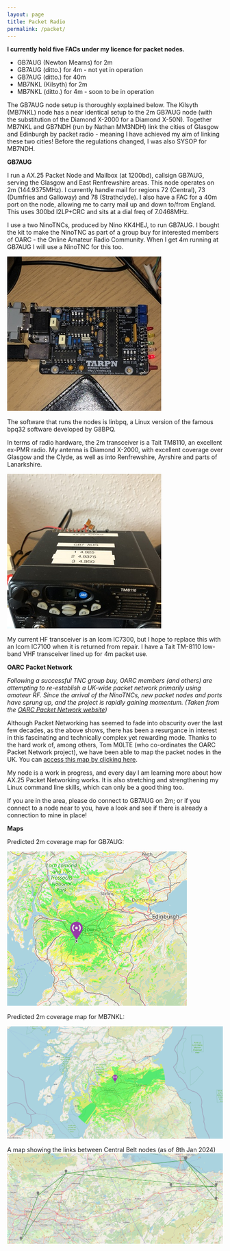 ```yaml
---
layout: page
title: Packet Radio
permalink: /packet/
---
```

<script>
function redirectToPage() {
  const currentDate = new Date();
    const dayOfWeek = currentDate.getDay(); // 0 = Sunday, 1 = Monday, ..., 6 = Saturday

      if (dayOfWeek === 0) {
          // Redirect to the desired page on Sundays
              window.location.replace('/sabbath'); // Replace '/path/to/sunday-page' with the actual URL of your Sunday page
                }
                }

                // Call the function when the page loads
                window.onload = redirectToPage;
                </script>
**I currently hold five FACs under my licence for packet nodes.**
* GB7AUG (Newton Mearns) for 2m
* GB7AUG (ditto.) for 4m - not yet in operation
* GB7AUG (ditto.) for 40m
* MB7NKL (Kilsyth) for 2m
* MB7NKL (ditto.) for 4m - soon to be in operation

The GB7AUG node setup is thoroughly explained below. The Kilsyth (MB7NKL) node has a near identical setup to the 2m GB7AUG node (with the substitution of the Diamond X-2000 for a Diamond X-50N). Together MB7NKL and GB7NDH (run by Nathan MM3NDH) link the cities of Glasgow and Edinburgh by packet radio - meaning I have achieved my aim of linking these two cities! Before the regulations changed, I was also SYSOP for MB7NDH.

**GB7AUG**

I run a AX.25 Packet Node and Mailbox (at 1200bd), callsign GB7AUG, serving the Glasgow and East Renfrewshire areas. This node operates on 2m (144.9375MHz). I currently handle mail for regions 72 (Central), 73 (Dumfries and Galloway) and 78 (Strathclyde). I also have a FAC for a 40m port on the node, allowing me to carry mail up and down to/from England. This uses 300bd I2LP+CRC and sits at a dial freq of 7.0468MHz.

I use a two NinoTNCs, produced by Nino KK4HEJ, to run GB7AUG. I bought the kit to make the NinoTNC as part of a group buy for interested members of OARC - the Online Amateur Radio Community. When I get 4m running at GB7AUG I will use a NinoTNC for this too.

![NinoTNC](images/tncsmall.jpg)

The software that runs the nodes is linbpq, a Linux version of the famous bpq32 software developed by G8BPQ.

In terms of radio hardware, the 2m transceiver is a Tait TM8110, an excellent ex-PMR radio. My antenna is Diamond X-2000, with excellent coverage over Glasgow and the Clyde, as well as into Renfrewshire, Ayrshire and parts of Lanarkshire.

![Tait TM-8110](images/taitsmall.jpg)

My current HF transceiver is an Icom IC7300, but I hope to replace this with an Icom IC7100 when it is returned from repair. I have a Tait TM-8110 low-band VHF transceiver lined up for 4m packet use.

**OARC Packet Network**

*Following a successful TNC group buy, OARC members (and others) are attempting to re-establish a UK-wide packet network primarily using amateur RF. Since the arrival of the NinoTNCs, new packet nodes and ports have sprung up, and the project is rapidly gaining momentum.*
*(Taken from the [OARC Packet Network website](https://wiki.oarc.uk/packet?s[]=packet#national_packet_network_project))*

Although Packet Networking has seemed to fade into obscurity over the last few decades, as the above shows, there has been a resurgance in interest in this fascinating and technically complex yet rewarding mode. Thanks to the hard work of, among others, Tom M0LTE (who co-ordinates the OARC Packet Network project), we have been able to map the packet nodes in the UK. You can [access this map by clicking here](https://nodes.ukpacketradio.network/packet-network-map.html). 

My node is a work in progress, and every day I am learning more about how AX.25 Packet Networking works. It is also stretching and strengthening my Linux command line skills, which can only be a good thing too.

If you are in the area, please do connect to GB7AUG on 2m; or if you connect to a node near to you, have a look and see if there is already a connection to mine in place!

**Maps**

Predicted 2m coverage map for GB7AUG:

![Coverage map](images/canvas.png)

Predicted 2m coverage map for MB7NKL:

![Coverage map](images/mb7nklCoverage.png)

A map showing the links between Central Belt nodes (as of 8th Jan 2024)
![map](files/gmpnmap.png)
